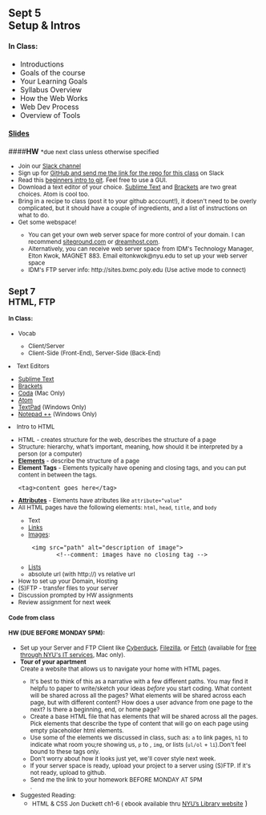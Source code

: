 ## <b>Sept 5<br/> Setup & Intros</b>

#### In Class:
 <ul>
     <li>Introductions</li>
     <li>Goals of the course</li>
     <li>Your Learning Goals</li>
     <li>Syllabus Overview</li>
     <li>How the Web Works</li>
     <li>Web Dev Process</li>
     <li>Overview of Tools</li>
 </ul>


#### <b>[Slides](https://docs.google.com/a/nyu.edu/presentation/d/1nlC73TSVtKVrorM0PIXpM2LAISi-pP2gBa9dYsQQ_Sg/edit?usp=sharing)</b>

####<b>HW</b> <small>*due next class unless otherwise specified
 <ul>
 <li>Join our <a href="https://introtowebfall2017.slack.com" target="external">Slack channel</a></li>
 <li>Sign up for <a href="https://github.com">GitHub and send me the link for the repo for this class</a> on Slack</li>
 <li>Read this <a href="http://product.hubspot.com/blog/git-and-github-tutorial-for-beginners">beginners intro to git</a>.  Feel  free  to  use  a  GUI.</li>
 <li>Download a text editor of your choice. <a href="http://www.sublimetext.com/">Sublime Text</a> and <a href="http://brackets.io/">Brackets</a> are two great choices. Atom is cool too.</li>
 <li>Bring in a recipe to class (post it to your github acccount!), it doesn't need to be overly complicated, but it should have a couple of ingredients, and a list of instructions on what to do.</li>

<!--
<li>Pick a website. What is the goal of this site? How does the design reflect that goal? How is the website "<a href="https://www.smashingmagazine.com/2011/01/guidelines-for-responsive-web-design/">responsive</a>"? 
 <ul><li>Post a link and a short paragraph about it to the HW channel on Slack with hashtag #wk1a. </li><li>Tip: Use <a href="https://developers.google.com/web/tools/chrome-devtools/">Chrome Developer Tools</a> or <a href="http://quirktools.com/screenfly">Quirktools Screenfly</a> to see what the website looks like on different size screens</li><li>Bonus: Use <a href="https://archive.org/web/" target="external">Internet Archive's Wayback Machine</a> to show how the design has changed over time. </li></ul>
-->


<li>Get some webspace!</li>
 <ul><li>You can get your own web server space for more control of your domain. I can recommend <a href="http://www.siteground.com">siteground.com</a> or <a href="https://www.dreamhost.com/promo/edunyu/">dreamhost.com</a>.</li><li>Alternatively, you can receive web server space from IDM's Technology Manager, Elton Kwok, MAGNET 883. Email eltonkwok@nyu.edu to set up your web server space</li><li>IDM's FTP server info: http://sites.bxmc.poly.edu (Use active mode to connect)
 </ul>
 </ul>


 ## <b>Sept 7<br/> HTML, FTP</b>

#### In Class:
<ul>
 <li>Vocab</li>
        <ul>
        <li>Client/Server</li>
        <li>Client-Side (Front-End), Server-Side (Back-End)</li>
        </ul>
    </ul>
 <li>Text Editors</li>
  <ul>
  <li><a href="http://www.sublimetext.com/">Sublime Text</a></li>
  <li><a href="http://brackets.io/">Brackets</a></li>
  <li><a href="https://www.panic.com/coda/">Coda</a> (Mac Only)</li>
  <li><a href="https://atom.io/">Atom</a></li>
  <li><a href="https://www.textpad.com/">TextPad</a> (Windows Only)</li>
    <li><a href="https://notepad-plus-plus.org/">Notepad ++</a> (Windows Only)</li>
  </ul>
 <li>Intro to HTML</li>
    <ul>
    <li>HTML - creates structure for the web, describes the structure of a page</li>
    <li>Structure: hierarchy, what’s important, meaning, how should it be interpreted by a person (or a computer)</li>
    <li><b><a href="http://www.w3schools.com/html/html_elements.asp">Elements</a></b> - describe the structure of a page</li>
    <li><b>Element Tags</b> - Elements typically have opening and closing tags, and you can put content in between the tags. <pre>&lttag&gtcontent goes here&lt/tag&gt</pre>
    <li><b><a href="http://www.w3schools.com/html/html_attributes.asp">Attributes</a></b> - Elements have atributes like <code>attribute="value"</code></li>
    <li>All HTML pages have the following elements: <code>html</code>, <code>head</code>, <code>title</code>, and <code>body</code></li>
    <ul>
        <li>Text</li>
        <li><a href="Links</a>: <pre> <a href="path">Links</a></pre></li>
        <li><a href="http://www.w3schools.com/html/html_images.asp">Images</a>: <pre> &ltimg src="path" alt="description of image"&gt
        &lt!--comment: images have no closing tag --&gt </pre></li>  
        <li><a href="http://www.w3schools.com/html/html_lists.asp">Lists</a></li>
    <li> absolute url (with http://) vs relative url</li>
    </ul>
 <li>How to set up your Domain, Hosting</li>
 <li>(S)FTP - transfer files to your server</li>
 <li>Discussion prompted by HW assignments</li>
 <li>Review assignment for next week</li>
</ul>

#### Code from class

#### HW (DUE BEFORE MONDAY 5PM):
<ul>
 <li>Set up your Server and FTP Client like <a href="https://cyberduck.io">Cyberduck</a>, <a href="https://filezilla-project.org/">Filezilla</a>, or <a href="https://fetchsoftworks.com/">Fetch</a> (available for <a href="http://www.nyu.edu/life/information-technology/getting-started/software/nyu-it-licensed-software.html">free through NYU's IT services</a>, Mac only).</li>
 <li><b>Tour of your apartment </b> <br />Create a website that allows us to navigate your home with HTML pages.</li>
 <ul>
    <li>It's best to think of this as a narrative with a few different paths. You may find it helpfu to paper to write/sketch your ideas <em>before</em> you start coding. What content will be shared across all the pages? What elements will be shared across each page, but with different content? How does a user advance from one page to the next? Is there a beginning, end, or home page?</li>
 <li>Create a base HTML file that has elements that will be shared across all the pages. Pick elements that describe the type of content that will go on each page using empty placeholder html elements. </li>
 <li>Use some of the elements we discussed in class, such as: <code>a</code> to link pages, <code>h1</code> to indicate what room you;re showing us, <code>p</code> to , <code>img</code>, or lists (<code>ul/ol</code> + <code>li</code>).Don't feel bound to these tags  only.</li> 
 <li>Don't worry about how it looks just yet, we'll cover style next week.</li>
 <li>If your server space is ready, upload your project to a server using (S)FTP.  If  it's not  ready,  upload  to  github.</li>
 <li>Send me the link to your homework BEFORE MONDAY AT 5PM</li>.
 </ul>
 <li>Suggested Reading:<ul>
    <li>HTML & CSS Jon Duckett ch1-6 ( ebook available thru <a href="http://poly.libguides.com/ebooks">NYU’s Library website</small></a> )
    </li>
    </ul>
   
 </ul>
 </li>

</ul>
